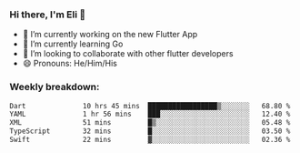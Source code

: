 ### Hi there, I'm Eli 👋
- 🔭 I’m currently working on the new Flutter App
- 🌱 I’m currently learning Go
- 🦄 I’m looking to collaborate with other flutter developers
- 😄 Pronouns: He/Him/His

### Weekly breakdown:
<!--START_SECTION:waka-->

```txt
Dart              10 hrs 45 mins  █████████████████▒░░░░░░░   68.80 %
YAML              1 hr 56 mins    ███░░░░░░░░░░░░░░░░░░░░░░   12.40 %
XML               51 mins         █▒░░░░░░░░░░░░░░░░░░░░░░░   05.48 %
TypeScript        32 mins         █░░░░░░░░░░░░░░░░░░░░░░░░   03.50 %
Swift             22 mins         ▓░░░░░░░░░░░░░░░░░░░░░░░░   02.36 %
```

<!--END_SECTION:waka-->
